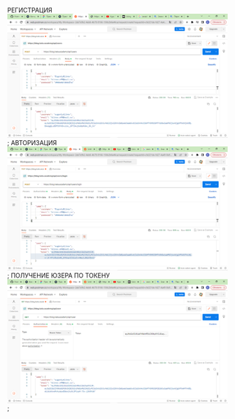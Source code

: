 РЕГИСТРАЦИЯ
![РЕГИСТРАЦИЯ](img/registratiton.png);
АВТОРИЗАЦИЯ
![АВТОРИЗАЦИЯ](img/autorization.png);
ПОЛУЧЕНИЕ ЮЗЕРА ПО ТОКЕНУ
![ПОЛУЧЕНИЕ ЮЗЕРА ПО ТОКЕНУ](img/expected.png);

